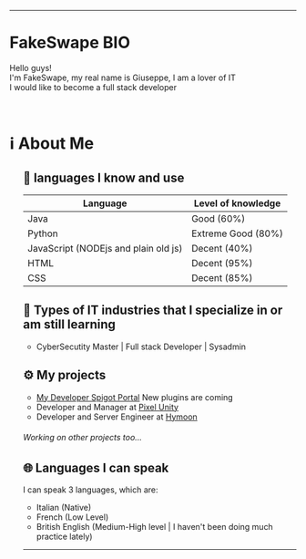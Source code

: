 ***
<h1>FakeSwape BIO</h1>
<p>
   Hello guys!
   <br>
   I'm FakeSwape, my real name is Giuseppe, I am a lover of IT
   <br>
   I would like to become a full stack developer
</p>
<br>
<h1>ℹ️ About Me</h1>
<ul>
   <h2>🔧 languages I know and use</h2>

   | Language                            | Level of knowledge |
   |-------------------------------------|--------------------|
   | Java                                | Good (60%)         |
   | Python                              | Extreme Good (80%) |
   | JavaScript (NODEjs and plain old js)| Decent (40%)       |
   | HTML                                | Decent (95%)       |
   | CSS                                 | Decent (85%)       |
      
   
   <h2>📲 Types of IT industries that I specialize in or am still learning</h2>
   
   <ul>
      <li>
         <p>CyberSecutity Master | Full stack Developer | Sysadmin</p>
      </li>   
   </ul>   
   
   <h2>⚙️ My projects</h2>
   <ul>
      <li>
         <a href="(https://www.spigotmc.org/resources/authors/fakeswape.1567701/)" target="_blank">My Developer Spigot Portal</a> New plugins are coming
      </li>
      <li>
         Developer and Manager at <a href="https://discord.gg/HY2n3qj52Z" target="_blank">Pixel Unity</a>
      </li>
      <li>
         Developer and Server Engineer at <a href="https://discord.hymoon.net" target="_blank">Hymoon</a>
      </li>
   </ul>
   <h6>Working on other projects too...</h6>

   <h2>🌐 Languages I can speak</h2>
   <p>
      I can speak 3 languages, which are:
   <ul>
      <li>
         Italian (Native)
      </li>
      <li>
         French (Low Level)
      </li>
      <li>
         British English (Medium-High level | I haven't been doing much practice lately)
      </li>
   </ul>
   </p>

***
